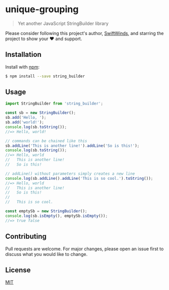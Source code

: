 # unique-grouping

> Yet another JavaScript StringBuilder library

Please consider following this project's author, [SwiftWinds](https://github.com/SwiftWinds), and starring the project to show your ❤️ and support.

## Installation

Install with [npm](https://nodejs.org/en/download/):

```bash
$ npm install --save string_builder
```

## Usage

```js
import StringBuilder from 'string_builder';

const sb = new StringBuilder();
sb.add('Hello, ');
sb.add('world!');
console.log(sb.toString());
//=> Hello, world!

// commands can be chained like this
sb.addLine('This is another line!').addLine('So is this!');
console.log(sb.toString());
//=> Hello, world
//   This is another line!
//   So is this!

// addLine() without parameters simply creates a new line
console.log(sb.addLine().addLine('This is so cool.').toString());
//=> Hello, world
//   This is another line!
//   So is this!
//
//   This is so cool.

const emptySb = new StringBuilder();
console.log(sb.isEmpty(), emptySb.isEmpty());
//=> true false
```

## Contributing
Pull requests are welcome. For major changes, please open an issue first to discuss what you would like to change.

## License
[MIT](https://choosealicense.com/licenses/mit/)
